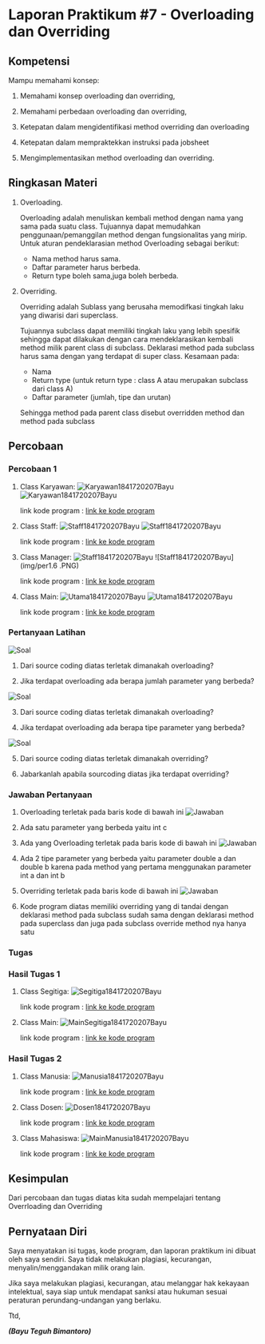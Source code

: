 # Laporan Praktikum #7 - Overloading dan Overriding

## Kompetensi

Mampu memahami konsep:
1. Memahami konsep overloading dan overriding, 

2. Memahami perbedaan overloading dan overriding, 	

3. Ketepatan dalam mengidentifikasi method overriding    dan overloading 	

4. Ketepatan dalam mempraktekkan instruksi pada          jobsheet 

5. Mengimplementasikan method overloading dan            overriding. 

## Ringkasan Materi

 1. Overloading.

    Overloading  adalah menuliskan kembali method dengan nama yang sama pada suatu class. Tujuannya dapat memudahkan penggunaan/pemanggilan method dengan fungsionalitas yang mirip. Untuk aturan pendeklarasian method Overloading sebagai berikut:
      * Nama method harus sama. 
      * Daftar parameter harus berbeda. 
      * Return type boleh sama,juga boleh berbeda. 

2. Overriding.
  
   Overriding adalah Sublass yang berusaha memodifkasi tingkah laku yang diwarisi dari superclass.

   Tujuannya subclass dapat memiliki tingkah laku yang lebih spesifik sehingga dapat dilakukan dengan cara mendeklarasikan kembali method milik parent class di subclass. Deklarasi method pada subclass harus sama dengan yang terdapat di super class. Kesamaan pada: 

   * Nama 
   * Return type (untuk return type : class A atau      merupakan subclass dari class A) 
   * Daftar parameter (jumlah, tipe dan urutan) 

   Sehingga method pada parent class disebut overridden method dan method pada subclass  

## Percobaan

### Percobaan 1 

1. Class Karyawan:
  ![Karyawan1841720207Bayu](img/per1.1.PNG)
  ![Karyawan1841720207Bayu](img/per1.2.PNG)

   link kode program : 
   [link ke kode program ](../../src/Karyawan1841720207Bayu.java)

2. Class Staff:
   ![Staff1841720207Bayu](img/per1.3.PNG)
   ![Staff1841720207Bayu](img/per1.4.PNG)
  
   link kode program : 
   [link ke kode program](../../src/Staff1841720207Bayu.java)

3. Class Manager:
   ![Staff1841720207Bayu](img/per1.5.PNG)
   ![Staff1841720207Bayu](img/per1.6 .PNG)
  
   link kode program : 
   [link ke kode program](../../src/Manager1841720207Bayu.java)

4. Class Main:
   ![Utama1841720207Bayu](img/perMain1.1.PNG)
   ![Utama1841720207Bayu](img/peraMain1.2.PNG)
  
   link kode program : 
   [link ke kode program](../../src/Utama11841720207Bayu.java)

### Pertanyaan Latihan

  ![Soal](img/latSoal1.1.PNG)

1. Dari source coding diatas terletak dimanakah          overloading? 

2. Jika terdapat overloading ada berapa jumlah           parameter yang berbeda?

  ![Soal](img/latSoal1.2.PNG)

3. Dari source coding diatas terletak dimanakah          overloading? 

4. Jika terdapat overloading ada berapa tipe             parameter yang berbeda? 
 
  ![Soal](img/latSoal1.3.PNG)

5. Dari source coding diatas terletak dimanakah          overriding? 

6. Jabarkanlah apabila sourcoding diatas jika            terdapat overriding? 
  
### Jawaban Pertanyaan

1. Overloading terletak pada baris kode di bawah ini
  ![Jawaban](img/jawab1.1.PNG)

2. Ada satu parameter yang berbeda yaitu int c

3. Ada yang Overloading terletak pada baris kode di      bawah ini
  ![Jawaban](img/jawab1.2.PNG)

4. Ada 2 tipe parameter yang berbeda yaitu parameter     double a dan double b karena pada method yang         pertama menggunakan parameter int a dan int b

5. Overriding terletak pada baris kode di bawah ini
  ![Jawaban](img/jawab1.3.PNG)

6. Kode program diatas memiliki overriding yang di       tandai dengan deklarasi method pada subclass sudah    sama dengan deklarasi method pada superclass dan      juga pada subclass override method nya hanya satu



### Tugas

### Hasil Tugas 1
1. Class Segitiga:
    ![Segitiga1841720207Bayu](img/tuga1.1.PNG)
    
    link kode program : 
    [link ke kode program](../../src/Segitiga1841720207Bayu.java)

2. Class Main: 
    ![MainSegitiga1841720207Bayu](img/tugasMain1.1.PNG)
    
    link kode program : 
    [link ke kode program](../../src/MainSegitiga1841720207Bayu.java)

### Hasil Tugas 2

1. Class Manusia:
    ![Manusia1841720207Bayu](img/tugas2.1.PNG)
    
    link kode program : 
    [link ke kode program](../../src/Manusia1841720207Bayu.java)

2. Class Dosen:
    ![Dosen1841720207Bayu](img/tugas2.2.PNG)
    
    link kode program : 
    [link ke kode program](../../src/Dosen1841720207Bayu.java)

3. Class Mahasiswa:
    ![MainManusia1841720207Bayu](img/tugasMain2.PNG)
    
    link kode program : 
    [link ke kode program](../../src/MainManusia1841720207Bayu.java)


## Kesimpulan

Dari percobaan dan tugas diatas kita sudah mempelajari tentang Overrloading dan Overriding

## Pernyataan Diri

Saya menyatakan isi tugas, kode program, dan laporan praktikum ini dibuat oleh saya sendiri. Saya tidak melakukan plagiasi, kecurangan, menyalin/menggandakan milik orang lain.

Jika saya melakukan plagiasi, kecurangan, atau melanggar hak kekayaan intelektual, saya siap untuk mendapat sanksi atau hukuman sesuai peraturan perundang-undangan yang berlaku.

Ttd,

***(Bayu Teguh Bimantoro)***